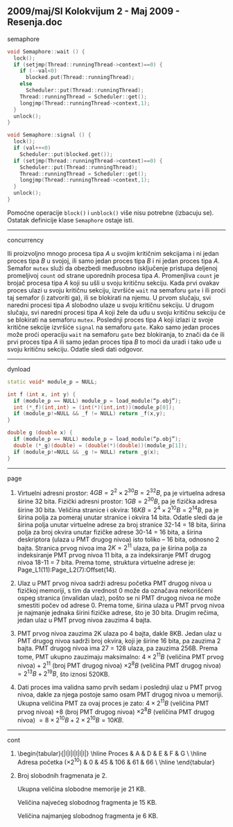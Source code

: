 2009/maj/SI Kolokvijum 2 - Maj 2009 - Resenja.doc
--------------------------------------------------------------------------------
semaphore

```cpp
void Semaphore::wait () {
  lock();
  if (setjmp(Thread::runningThread->context)==0) {
    if (--val<0)
      blocked.put(Thread::runningThread);
    else
      Scheduler::put(Thread::runningThread);
    Thread::runningThread = Scheduler::get();
    longjmp(Thread::runningThread->context,1);
  }
  unlock();
}

void Semaphore::signal () {
  lock();
  if (val++<0)
    Scheduler::put(blocked.get());
  if (setjmp(Thread::runningThread->context)==0) {
    Scheduler::put(Thread::runningThread);
    Thread::runningThread = Scheduler::get();
    longjmp(Thread::runningThread->context,1);
  }
  unlock();
}
```
Pomoćne operacije `block()` i `unblock()` više nisu potrebne (izbacuju se). Ostatak definicije klase `Semaphore` ostaje isti.

--------------------------------------------------------------------------------
concurrency

Ili proizvoljno mnogo procesa tipa *A* u svojim kritičnim sekcijama i ni jedan
proces tipa *B* u svojoj, ili samo jedan proces tipa *B* i ni jedan proces tipa *A*.
Semafor `mutex` služi da obezbedi međusobno isključenje pristupa deljenoj promeljivoj `count` od
strane uporednih procesa tipa *A*. Promenjliva `count` je brojač procesa tipa *A* koji su ušli u svoju
kritičnu sekciju. Kada prvi ovakav proces ulazi u svoju kritičnu sekciju, izvršiće `wait` na semaforu
`gate` i ili proći taj semafor (i zatvoriti ga), ili se blokirati na njemu. U prvom slučaju, svi naredni
procesi tipa *A* slobodno ulaze u svoju kritičnu sekciju. U drugom slučaju, svi naredni procesi tipa *A*
koji žele da uđu u svoju kritičnu sekciju će se blokirati na semaforu `mutex`. Poslednji proces tipa *A* koji izlazi iz svoje kritične sekcije izvršiće `signal` na semaforu `gate`. Kako samo jedan proces može proći operaciju `wait` na semaforu `gate` bez blokiranja, to znači da će ili prvi proces tipa *A* ili samo jedan proces tipa *B* to moći da uradi i tako uđe u svoju kritičnu sekciju. Odatle sledi dati odgovor.

--------------------------------------------------------------------------------
dynload
```cpp
static void* module_p = NULL;

int f (int x, int y) {
  if (module_p == NULL) module_p = load_module(“p.obj”);
  int (*_f)(int,int) = (int(*)(int,int))(module_p[0]);
  if (module_p!=NULL && _f != NULL) return _f(x,y);
}

double g (double x) {
  if (module_p == NULL) module_p = load_module(“p.obj”);
  double (*_g)(double) = (double(*)(double))(module_p[1]);
  if (module_p!=NULL && _g != NULL) return _g(x);
}
```
--------------------------------------------------------------------------------
page

1. Virtuelni adresni prostor: $4GB = 2^{2}\times 2^{30}B = 2^{32}B$, pa je virtuelna adresa širine 32 bita.
Fizički adresni prostor: $1GB = 2^{30}B$, pa je fizička adresa širine 30 bita.
Veličina stranice i okvira: $16KB = 2^{4}\times 2^{10}B = 2^{14}B$, pa je širina polja za pomeraj unutar stranice i okvira 14 bita.
Odatle sledi da je širina polja unutar virtuelne adrese za broj stranice 32-14 = 18 bita, širina polja za broj okvira unutar fizičke adrese 30-14 = 16 bita, a širina deskriptora (ulaza u PMT drugog nivoa) isto toliko – 16 bita, odnosno 2 bajta.
Stranica prvog nivoa ima $2K = 2^{11}$ ulaza, pa je širina polja za indeksiranje PMT prvog nivoa 11 bita, a za indeksiranje PMT drugog nivoa 18-11 = 7 bita.
Prema tome, struktura virtuelne adrese je: Page_L1(11):Page_L2(7):Offset(14).

2. Ulaz u PMT prvog nivoa sadrži adresu početka PMT drugog nivoa u fizičkoj memoriji, s tim da vrednost 0 može da označava nekorišćeni ospeg stranica (invalidan ulaz), pošto se ni PMT drugog nivoa ne može smestiti počev od adrese 0. Prema tome, širina ulaza u PMT prvog nivoa je najmanje jednaka širini fizičke adrese, što je 30 bita. Drugim rečima, jedan ulaz u PMT prvog nivoa zauzima 4 bajta.

3. PMT prvog nivoa zauzima 2K ulaza po 4 bajta, dakle 8KB.
Jedan ulaz u PMT drugog nivoa sadrži broj okvira, koji je širine 16 bita, pa zauzima 2 bajta.
PMT drugog nivoa ima 27 = 128 ulaza, pa zauzima 256B.
Prema tome, PMT ukupno zauzimaju maksimalno:
$4\times 2^{11}B$ (veličina PMT prvog nivoa) + $2^{11}$ (broj PMT drugog nivoa) $\times  2^{8}B$ (veličina PMT drugog nivoa) $= 2^{13}B + 2^{19}B$, što iznosi 520KB.

4. Dati proces ima validna samo prvih sedam i poslednji ulaz u PMT prvog nivoa, dakle za njega postoje samo osam PMT drugog nivoa u memoriji. Ukupna veličina PMT za ovaj proces je zato:
$4\times 2^{11}B$ (veličina PMT prvog nivoa) $+ 8$ (broj PMT drugog nivoa) $\times  2^{8}B$ (veličina PMT drugog nivoa) $= 8\times 2^{10}B + 2\times 2^{10}B = 10KB$.


--------------------------------------------------------------------------------
cont

1. \begin{tabular}{|l|l|l|l|l|l|}
\hline
Proces & A & D & E & F & G \\
\hline
Adresa početka ($\times 2^{10}$) & 0 & 45 & 106 & 61 & 66 \\
\hline
\end{tabular}


2. Broj slobodnih fragmenata je 2.

   Ukupna veličina slobodne memorije je 21 KB.

   Veličina najvećeg slobodnog fragmenta je 15 KB.

   Veličina najmanjeg slobodnog fragmenta je 6 KB.
